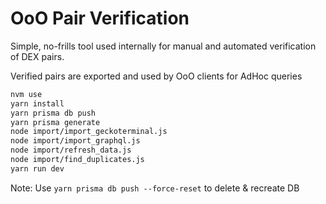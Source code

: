 # OoO Pair Verification

Simple, no-frills tool used internally for manual and automated verification of DEX pairs.

Verified pairs are exported and used by OoO clients for AdHoc queries

```bash
nvm use
yarn install
yarn prisma db push
yarn prisma generate
node import/import_geckoterminal.js
node import/import_graphql.js
node import/refresh_data.js
node import/find_duplicates.js
yarn run dev
```

Note: Use `yarn prisma db push --force-reset` to delete & recreate DB

